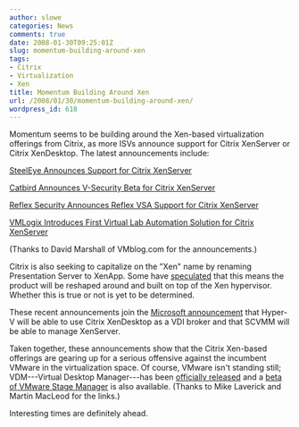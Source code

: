 ```yaml
---
author: slowe
categories: News
comments: true
date: 2008-01-30T09:25:01Z
slug: momentum-building-around-xen
tags:
- Citrix
- Virtualization
- Xen
title: Momentum Building Around Xen
url: /2008/01/30/momentum-building-around-xen/
wordpress_id: 618
---
```


Momentum seems to be building around the Xen-based virtualization offerings from Citrix, as more ISVs announce support for Citrix XenServer or Citrix XenDesktop. The latest announcements include:

[SteelEye Announces Support for Citrix XenServer](http://vmblog.com/archive/2008/01/30/steeleye-announces-support-for-citrix-xenserver.aspx)  

[Catbird Announces V-Security Beta for Citrix XenServer](http://vmblog.com/archive/2008/01/30/catbird-announces-v-security-beta-for-citrix-xenserver.aspx)  

[Reflex Security Announces Reflex VSA Support for Citrix XenServer](http://vmblog.com/archive/2008/01/28/reflex-security-announces-reflex-vsa-support-for-citrix-xenserver.aspx)  

[VMLogix Introduces First Virtual Lab Automation Solution for Citrix XenServer](http://vmblog.com/archive/2008/01/28/vmlogix-introduces-first-virtual-lab-automation-solution-for-citrix-xenserver.aspx)

(Thanks to David Marshall of VMblog.com for the announcements.)

Citrix is also seeking to capitalize on the "Xen" name by renaming Presentation Server to XenApp. Some have [speculated](http://www.virtualization.info/2008/01/citrix-renames-presentation-server-in.html) that this means the product will be reshaped around and built on top of the Xen hypervisor. Whether this is true or not is yet to be determined.

These recent announcements join the [Microsoft announcement](http://www.virtualization.info/2008/01/microsoft-will-manage-xenserver-and.html) that Hyper-V will be able to use Citrix XenDesktop as a VDI broker and that SCVMM will be able to manage XenServer.

Taken together, these announcements show that the Citrix Xen-based offerings are gearing up for a serious offensive against the incumbent VMware in the virtualization space. Of course, VMware isn't standing still; VDM---Virtual Desktop Manager---has been [officially released](http://www.rtfm-ed.co.uk/?p=483) and a [beta of VMware Stage Manager](http://www.bladewatch.com/2008/01/23/vmware-stage-manager-makes-virtualization-for-production-easier/) is also available. (Thanks to Mike Laverick and Martin MacLeod for the links.)

Interesting times are definitely ahead.
